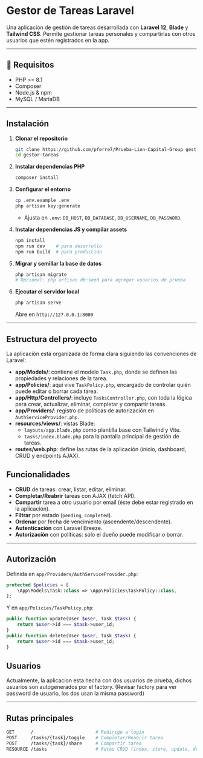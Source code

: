 # Gestor de Tareas Laravel

Una aplicación de gestión de tareas desarrollada con **Laravel 12**, **Blade** y **Tailwind CSS**. 
Permite gestionar tareas personales y compartirlas con otros usuarios que estén registrados en la app.

---

## 🔧 Requisitos

- PHP >= 8.1
- Composer
- Node.js & npm
- MySQL / MariaDB

---

## Instalación

1. **Clonar el repositorio**
   ```bash
   git clone https://github.com/pferre7/Prueba-Lion-Capital-Group gestor-tareas
   cd gestor-tareas
   ```

2. **Instalar dependencias PHP**
   ```bash
   composer install
   ```

3. **Configurar el entorno**
   ```bash
   cp .env.example .env
   php artisan key:generate
   ```
   - Ajusta en `.env`: `DB_HOST`, `DB_DATABASE`, `DB_USERNAME`, `DB_PASSWORD`.

4. **Instalar dependencias JS y compilar assets**
   ```bash
   npm install
   npm run dev    # para desarrollo
   npm run build  # para producción
   ```

5. **Migrar y semillar la base de datos**
   ```bash
   php artisan migrate
   # Opcional: php artisan db:seed para agregar usuarios de prueba
   ```

6. **Ejecutar el servidor local**
   ```bash
   php artisan serve
   ```
   Abre en `http://127.0.0.1:8000`

---

## Estructura del proyecto

La aplicación está organizada de forma clara siguiendo las convenciones de Laravel:

- **app/Models/**: contiene el modelo `Task.php`, donde se definen las propiedades y relaciones de la tarea.
- **app/Policies/**: aquí vive `TaskPolicy.php`, encargado de controlar quién puede editar o borrar cada tarea.
- **app/Http/Controllers/**: incluye `TasksController.php`, con toda la lógica para crear, actualizar, eliminar, completar y compartir tareas.
- **app/Providers/**: registro de políticas de autorización en `AuthServiceProvider.php`.
- **resources/views/**: vistas Blade:
  - `layouts/app.blade.php` como plantilla base con Tailwind y Vite.
  - `tasks/index.blade.php` para la pantalla principal de gestión de tareas.
- **routes/web.php**: define las rutas de la aplicación (inicio, dashboard, CRUD y endpoints AJAX).

## Funcionalidades

- **CRUD** de tareas: crear, listar, editar, eliminar.
- **Completar/Reabrir** tareas con AJAX (fetch API).
- **Compartir** tarea a otro usuario por email (éste debe estar registrado en la aplicación).
- **Filtrar** por estado (`pending`, `completed`).
- **Ordenar** por fecha de vencimiento (ascendente/descendente).
- **Autenticación** con Laravel Breeze.
- **Autorización** con políticas: solo el dueño puede modificar o borrar.

---

## Autorización

Definida en `app/Providers/AuthServiceProvider.php`:
```php
protected $policies = [
    \App\Models\Task::class => \App\Policies\TaskPolicy::class,
];
```
Y en `app/Policies/TaskPolicy.php`:
```php
public function update(User $user, Task $task) {
    return $user->id === $task->user_id;
}
public function delete(User $user, Task $task) {
    return $user->id === $task->user_id;
}
```

## Usuarios
Actualmente, la aplicacion esta hecha con dos usuarios de prueba, dichos usuarios son autogenerados por el factory. (Revisar factory para ver password de usuario, los dos usan la misma password)

---

## Rutas principales

```bash
GET      /                       # Redirige a login
POST     /tasks/{task}/toggle    # Completar/Reabrir tarea
POST     /tasks/{task}/share     # Compartir tarea
RESOURCE /tasks                  # Rutas CRUD (index, store, update, destroy, etc.)
``` 
